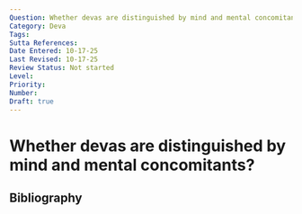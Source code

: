 ```yaml
---
Question: Whether devas are distinguished by mind and mental concomitants?
Category: Deva
Tags: 
Sutta References: 
Date Entered: 10-17-25
Last Revised: 10-17-25
Review Status: Not started
Level: 
Priority: 
Number: 
Draft: true
---
```


# Whether devas are distinguished by mind and mental concomitants?

## Bibliography

<!-- 

Notes:



-->